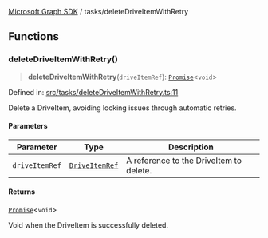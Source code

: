 [Microsoft Graph SDK](../modules.md) / tasks/deleteDriveItemWithRetry

## Functions

### deleteDriveItemWithRetry()

> **deleteDriveItemWithRetry**(`driveItemRef`): [`Promise`](https://developer.mozilla.org/docs/Web/JavaScript/Reference/Global_Objects/Promise)\<`void`\>

Defined in: [src/tasks/deleteDriveItemWithRetry.ts:11](https://github.com/Future-Secure-AI/microsoft-graph/blob/6f587d043e8277194e9b2feca914ab2cba9d258d/src/tasks/deleteDriveItemWithRetry.ts#L11)

Delete a DriveItem, avoiding locking issues through automatic retries.

#### Parameters

| Parameter | Type | Description |
| ------ | ------ | ------ |
| `driveItemRef` | [`DriveItemRef`](../models/DriveItemRef.md#driveitemref) | A reference to the DriveItem to delete. |

#### Returns

[`Promise`](https://developer.mozilla.org/docs/Web/JavaScript/Reference/Global_Objects/Promise)\<`void`\>

Void when the DriveItem is successfully deleted.
